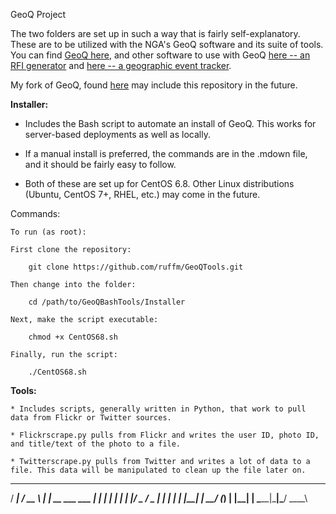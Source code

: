 GeoQ Project

The two folders are set up in such a way that is fairly self-explanatory. These are to be utilized with the NGA's GeoQ software and its suite of tools. You can find [GeoQ here](https://github.com/ngageoint/geoq), and other software to use with GeoQ [here -- an RFI generator](https://github.com/ngageoint/rfi-generator) and [here -- a geographic event tracker](https://github.com/ngageoint/geoevents).

My fork of GeoQ, found [here](https://github.com/ruffm/geoq) may include this repository in the future.

**Installer:**

* Includes the Bash script to automate an install of GeoQ. This works for server-based deployments as well as locally. 

* If a manual install is preferred, the commands are in the .mdown file, and it should be fairly easy to follow.

* Both of these are set up for CentOS 6.8. Other Linux distributions (Ubuntu, CentOS 7+, RHEL, etc.) may come in the future.

Commands:

	To run (as root):

	First clone the repository:

		git clone https://github.com/ruffm/GeoQTools.git

	Then change into the folder:

		cd /path/to/GeoQBashTools/Installer

	Next, make the script executable:

		chmod +x CentOS68.sh

	Finally, run the script:

		./CentOS68.sh


**Tools:**

	* Includes scripts, generally written in Python, that work to pull data from Flickr or Twitter sources.

	* Flickrscrape.py pulls from Flickr and writes the user ID, photo ID, and title/text of the photo to a file.

	* Twitterscrape.py pulls from Twitter and writes a lot of data to a file. This data will be manipulated to clean up the file later on.


   _____             ____  
  / ____|           / __ \ 
 | |  __  ___  ___ | |  | |
 | | |_ |/ _ \/ _ \| |  | |
 | |__| |  __/ (_) | |__| |
  \_____|\___|\___/ \___\_\
                                            
